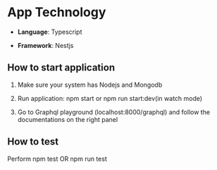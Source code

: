 
# App Technology

- <strong>Language</strong>: Typescript

- <strong>Framework</strong>: Nestjs

## How to start application

1. Make sure your system has Nodejs and Mongodb

2. Run application: npm start or npm run start:dev(in watch mode)

3. Go to Graphql playground (localhost:8000/graphql) and follow the documentations on the right panel

## How to test

Perform npm test OR npm run test
